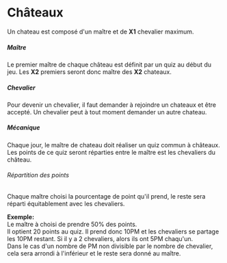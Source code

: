 # Châteaux

Un chateau est composé d'un maître et de **X1** chevalier maximum.

##### Maître
Le premier maître de chaque château est définit par un quiz au début du jeu.
Les **X2** premiers seront donc maître des **X2** chateaux.

##### Chevalier
Pour devenir un chevalier, il faut demander à rejoindre un chateaux et être accepté.
Un chevalier peut à tout moment demander un autre chateau.

##### Mécanique
Chaque jour, le maître de chateau doit réaliser un quiz commun à châteaux.
Les points de ce quiz seront réparties entre le maître est les chevaliers du château.

###### Répartition des points
Chaque maître choisi la pourcentage de point qu'il prend, le reste sera réparti équitablement avec les chevaliers.

**Exemple:** <br/>
Le maître à choisi de prendre 50% des points. <br/>
Il optient 20 points au quiz. Il prend donc 10PM et les chevaliers se partage les 10PM restant. Si il y a 2 chevaliers, alors ils ont 5PM chaqu'un. <br/>
Dans le cas d'un nombre de PM non divisible par le nombre de chevalier, cela sera arrondi à l'inférieur et le reste sera donné au maître. 